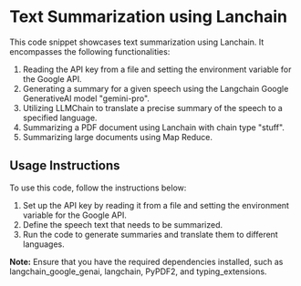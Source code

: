 # Text Summarization using Lanchain

This code snippet showcases text summarization using Lanchain. It encompasses the following functionalities:

1. Reading the API key from a file and setting the environment variable for the Google API.
2. Generating a summary for a given speech using the Langchain Google GenerativeAI model "gemini-pro".
3. Utilizing LLMChain to translate a precise summary of the speech to a specified language.
4. Summarizing a PDF document using Lanchain with chain type "stuff".
5. Summarizing large documents using Map Reduce.

## Usage Instructions

To use this code, follow the instructions below:

1. Set up the API key by reading it from a file and setting the environment variable for the Google API.
2. Define the speech text that needs to be summarized.
3. Run the code to generate summaries and translate them to different languages.

**Note:** Ensure that you have the required dependencies installed, such as langchain_google_genai, langchain, PyPDF2, and typing_extensions.
